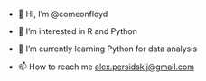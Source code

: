 - 👋 Hi, I’m @comeonfloyd
- 👀 I’m interested in R and Python
- 🌱 I’m currently learning Python for data analysis

- 📫 How to reach me alex.persidskij@gmail.com

<!---
comeonfloyd/comeonfloyd is a ✨ special ✨ repository because its `README.md` (this file) appears on your GitHub profile.
You can click the Preview link to take a look at your changes.
--->
